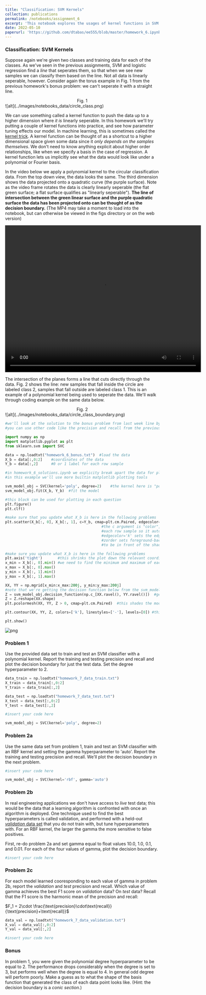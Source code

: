 ```yaml
---
title: "Classification: SVM Kernels"
collection: publications
permalink: /notebooks/assignment_6
excerpt: 'This notebook explores the usages of kernel functions in SVM classification. EE P 555, Spring 2022'
date: 2022-05-10
paperurl: 'https://github.com/dtabas/ee555/blob/master/homework_6.ipynb'
---
```

### Classification: SVM Kernels

Suppose again we're given two classes and training data for each of the classes. As we've seen in the previous assignments, SVM and logistic regression find a _line_ that seperates them, so that when we see new samples we can classify them based on the line. Not all data is linearly seperable, however. Consider again the torus example in Fig. 1 from the previous homework's bonus problem: we can't seperate it with a straight line. 

<center>Fig. 1</center>
![alt](../images/notebooks_data/circle_class.png)

We can use something called a kernel function to push the data up to a higher dimension where _it is_ linearly seperable. In this homework we'll try putting a couple of kernel functions into practice, and see how parameter tuning effects our model. In machine learning, this is sometimes called the [kernel trick](https://en.wikipedia.org/wiki/Kernel_method). A kernel function can be thought of as a shortcut to a higher dimensional space given some data since it _only depends on the samples themselves_. We don't need to know anything explicit about higher order relationships, like when we specify a basis in the case of regression. A kernel function lets us implicitly see what the data would look like under a polynomial or Fourier basis.

In the video below we apply a polynomial kernel to the circular classification data. From the top down view, the data looks the same. The third dimension shows the data projected onto a quadratic curve (the purple surface). Note as the video frame rotates the data is clearly linearly seperable (the flat green surface; a flat surface qualifies as "linearly seperable"). **The line of intersection between the green linear surface and the purple quadratic surface the data has been projected onto can be thought of as the decision boundary.** (The MP4 may take a moment to load into the notebook, but can otherwise be viewed in the figs directory or on the web version)


<video width="640" height="480" align="center" controls>
  <source src="../images/notebooks_data/polykernel.mp4" type="video/mp4">
</video>


The intersection of the planes forms a line that cuts directly through the data. Fig. 2 shows the line: new samples that fall inside the circle are labeled class 2, samples that fall outside are labeled class 1. This is an example of a polynomial kernel being used to seperate the data. We'll walk through coding example on the same data below.

<center>Fig. 2</center>
![alt](../images/notebooks_data/circle_class_boundary.png)


```python
#we'll look at the solution to the bonus problem from last week line by line
#you can use other code like the precision and recall from the previous homework solutions

import numpy as np
import matplotlib.pyplot as plt
from sklearn.svm import SVC
```


```python
data = np.loadtxt("homework_6_bonus.txt")  #load the data
X_b = data[:,0:2]    #coordinates of the data
Y_b = data[:,2]      #0 or 1 label for each row sample

#in homework_6_solutions.ipynb we explicity break apart the data for plotting
#in this example we'll use more builtin matplotlib plotting tools

svm_model_obj = SVC(kernel='poly', degree=2)    #the kernel here is "poly", can be "linear" or "rbf"
svm_model_obj.fit(X_b, Y_b)  #fit the model

#this block can be used for plotting in each question
plt.figure()
plt.clf()

#make sure that you update what X_b is here in the following problems
plt.scatter(X_b[:, 0], X_b[:, 1], c=Y_b, cmap=plt.cm.Paired, edgecolor='k', zorder=10)
                                            #the c argument is "color", Y_b is binary 0 or 1 for
                                            #each row sample so it automatically chooses a color
                                            #edgecolor='k' sets the edges of the points to black
                                            #zorder sets foreground-background information for the points
                                            #to be in front of the shaded background

#make sure you update what X_b is here in the following problems
plt.axis('tight')       #this shrinks the plot down the relevant coordinate range
x_min = X_b[:, 0].min() #we need to find the minimum and maximum of each axis so we can plot the decision boundary
x_max = X_b[:, 0].max()
y_min = X_b[:, 1].min()
y_max = X_b[:, 1].max()

XX, YY = np.mgrid[x_min:x_max:200j, y_min:y_max:200j]
#note that we're getting the decision function below from the svm_model_obj declared and trained above
Z = svm_model_obj.decision_function(np.c_[XX.ravel(), YY.ravel()])  #get the decision boundary from the x and y values
Z = Z.reshape(XX.shape)
plt.pcolormesh(XX, YY, Z > 0, cmap=plt.cm.Paired)  #this shades the model's class 1 and class 2 regions

plt.contour(XX, YY, Z, colors=['k'], linestyles=['-'], levels=[0]) #this plots the decision boundary

plt.show()
```


![png](../images/notebooks_data/classification_3_1.png)


### Problem 1

Use the provided data set to train and test an SVM classifier with a polynomial kernel. Report the training and testing precision and recall and plot the decision boundary for just the test data. Set the degree hyperparameter to 2.


```python
data_train = np.loadtxt("homework_7_data_train.txt")
X_train = data_train[:,0:2]    
Y_train = data_train[:,2]

data_test = np.loadtxt("homework_7_data_test.txt")
X_test = data_test[:,0:2]    
Y_test = data_test[:,2]
```


```python
#insert your code here

svm_model_obj = SVC(kernel='poly', degree=2) 
```

### Problem 2a

Use the same data set from problem 1, train and test an SVM classifier with an RBF kernel and setting the gamma hyperparameter to 'auto'. Report the training and testing precision and recall. We'll plot the decision boundary in the next problem.


```python
#insert your code here

svm_model_obj = SVC(kernel='rbf', gamma='auto') 
```

### Problem 2b

In real engineering applications we don't have access to _live_ test data; this would be the data that a learning algorithm is confronted with once an algorithm is deployed. One technique used to find the best hyperparameters is called validation, and performed with a held-out [_validation_ data set](https://en.wikipedia.org/wiki/Training,_validation,_and_test_sets) that you do not train with, but tune hyperparameters with. For an RBF kernel, the larger the gamma the more sensitive to false positives.

First, re-do problem 2a and set gamma equal to float values 10.0, 1.0, 0.1, and 0.01. For each of the four values of gamma, plot the decision boundary.


```python
#insert your code here
```

### Problem 2c

For each model learned cooresponding to each value of gamma in problem 2b, report the _validation_ and _test_ precision and recall. Which value of gamma achieves the best F1 score on _validation_ data? On _test_ data? Recall that the F1 score is the harmonic mean of the precision and recall:

$F_1 = 2\cdot \frac{\text{precision}\cdot\text{recall}}{\text{precision}+\text{recall}}$


```python
data_val = np.loadtxt("homework_7_data_validation.txt")
X_val = data_val[:,0:2]    
Y_val = data_val[:,2]
```


```python
#insert your code here
```

### Bonus

In problem 1, you were given the polynomial degree hyperparameter to be equal to 2. The performance drops considerably when the degree is set to 3, but performs well when the degree is equal to 4. In general odd degree will perform poorly. Make a guess as to what the shape of the basis function that generated the class of each data point looks like. (Hint: the decision boundary is a _conic section_.)
